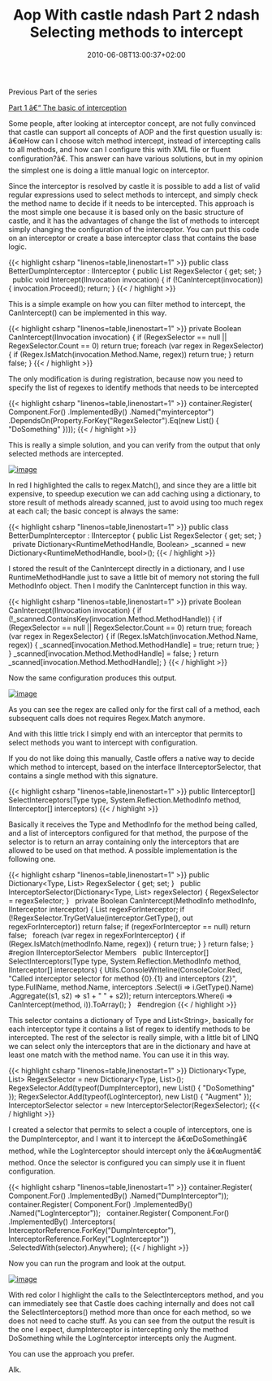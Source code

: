 ﻿---
title: "Aop With castle ndash Part 2 ndash Selecting methods to intercept"
description: ""
date: 2010-06-08T13:00:37+02:00
draft: false
tags: [Castle]
categories: [Castle]
---
Previous Part of the series

[Part 1 â€“ The basic of interception](http://www.codewrecks.com/blog/index.php/2010/06/01/aop-with-castle-part-1/)

Some people, after looking at interceptor concept, are not fully convinced that castle can support all concepts of AOP and the first question usually is: â€œHow can I choose witch method intercept, instead of intercepting calls to all methods, and how can I configure this with XML file or fluent configuration?â€. This answer can have various solutions, but in my opinion the simplest one is doing a little manual logic on interceptor.

Since the interceptor is resolved by castle it is possible to add a list of valid regular expressions used to select methods to intercept, and simply check the method name to decide if it needs to be intercepted. This approach is the most simple one because it is based only on the basic structure of castle, and it has the advantages of change the list of methods to intercept simply changing the configuration of the interceptor. You can put this code on an interceptor or create a base interceptor class that contains the base logic.

{{< highlight csharp "linenos=table,linenostart=1" >}}
public class BetterDumpInterceptor : IInterceptor
{
public List<String> RegexSelector { get; set; }
 
public void Intercept(IInvocation invocation)
{
if (!CanIntercept(invocation)) {
invocation.Proceed();
return;
}
{{< / highlight >}}

This is a simple example on how you can filter method to intercept, the CanIntercept() can be implemented in this way.

{{< highlight csharp "linenos=table,linenostart=1" >}}
private Boolean CanIntercept(IInvocation invocation)
{
if (RegexSelector == null || RegexSelector.Count == 0) return true;
foreach (var regex in RegexSelector)
{
if (Regex.IsMatch(invocation.Method.Name, regex))
return true;
}
return false;
}
{{< / highlight >}}

The only modification is during registration, because now you need to specify the list of regexes to identify methods that needs to be intercepted

{{< highlight csharp "linenos=table,linenostart=1" >}}
container.Register(
Component.For<IInterceptor>()
.ImplementedBy<BetterDumpInterceptor>()
.Named("myinterceptor")
.DependsOn(Property.ForKey("RegexSelector").Eq(new List<String>() { "DoSomething" })));
{{< / highlight >}}

This is really a simple solution, and you can verify from the output that only selected methods are intercepted.

[![image](http://www.codewrecks.com/blog/wp-content/uploads/2010/06/image_thumb16.png "image")](http://www.codewrecks.com/blog/wp-content/uploads/2010/06/image16.png)

In red I highlighted the calls to regex.Match(), and since they are a little bit expensive, to speedup execution we can add caching using a dictionary, to store result of methods already scanned, just to avoid using too much regex at each call; the basic concept is always the same:

{{< highlight csharp "linenos=table,linenostart=1" >}}
public class BetterDumpInterceptor : IInterceptor
{
public List<String> RegexSelector { get; set; }
 
private Dictionary<RuntimeMethodHandle, Boolean> _scanned
= new Dictionary<RuntimeMethodHandle, bool>();
{{< / highlight >}}

I stored the result of the CanIntercept directly in a dictionary, and I use RuntimeMethodHandle just to save a little bit of memory not storing the full MethodInfo object. Then I modify the CanIntercept function in this way.

{{< highlight csharp "linenos=table,linenostart=1" >}}
private Boolean CanIntercept(IInvocation invocation)
{
if (!_scanned.ContainsKey(invocation.Method.MethodHandle))
{
if (RegexSelector == null || RegexSelector.Count == 0) return true;
foreach (var regex in RegexSelector)
{
if (Regex.IsMatch(invocation.Method.Name, regex))
{
_scanned[invocation.Method.MethodHandle] = true;
return true;
}
}
_scanned[invocation.Method.MethodHandle] = false;
}
return _scanned[invocation.Method.MethodHandle];
}
{{< / highlight >}}

Now the same configuration produces this output.

[![image](http://www.codewrecks.com/blog/wp-content/uploads/2010/06/image_thumb17.png "image")](http://www.codewrecks.com/blog/wp-content/uploads/2010/06/image17.png)

As you can see the regex are called only for the first call of a method, each subsequent calls does not requires Regex.Match anymore.

And with this little trick I simply end with an interceptor that permits to select methods you want to intercept with configuration.

If you do not like doing this manually, Castle offers a native way to decide which method to intercept, based on the interface IInterceptorSelector, that contains a single method with this signature.

{{< highlight csharp "linenos=table,linenostart=1" >}}
public IInterceptor[] SelectInterceptors(Type type, System.Reflection.MethodInfo method, IInterceptor[] interceptors)
{{< / highlight >}}

Basically it receives the Type and MethodInfo for the method being called, and a list of interceptors configured for that method, the purpose of the selector is to return an array containing only the interceptors that are allowed to be used on that method. A possible implementation is the following one.

{{< highlight csharp "linenos=table,linenostart=1" >}}
public Dictionary<Type, List<String>> RegexSelector { get; set; }
 
public InterceptorSelector(Dictionary<Type, List<string>> regexSelector)
{
RegexSelector = regexSelector;
}
 
private Boolean CanIntercept(MethodInfo methodInfo, IInterceptor interceptor)
{
List<String> regexForInterceptor;
if (!RegexSelector.TryGetValue(interceptor.GetType(), out regexForInterceptor))
return false;
if (regexForInterceptor == null) return false;
 
foreach (var regex in regexForInterceptor)
{
if (Regex.IsMatch(methodInfo.Name, regex))
{
return true;
}
}
return false;
}
 
#region IInterceptorSelector Members
 
public IInterceptor[] SelectInterceptors(Type type, System.Reflection.MethodInfo method, IInterceptor[] interceptors)
{
Utils.ConsoleWriteline(ConsoleColor.Red, "Called interceptor selector for method {0}.{1} and interceptors {2}",
type.FullName,
method.Name,
interceptors
.Select(i => i.GetType().Name)
.Aggregate((s1, s2) => s1 + " " + s2));
return interceptors.Where(i => CanIntercept(method, i)).ToArray();
}
 
#endregion
{{< / highlight >}}

This selector contains a dictionary of Type and List&lt;String&gt;, basically for each interceptor type it contains a list of regex to identify methods to be intercepted. The rest of the selector is really simple, with a little bit of LINQ we can select only the interceptors that are in the dictionary and have at least one match with the method name. You can use it in this way.

{{< highlight csharp "linenos=table,linenostart=1" >}}
Dictionary<Type, List<String>> RegexSelector = new Dictionary<Type, List<string>>();
RegexSelector.Add(typeof(DumpInterceptor), new List<string>() { "DoSomething" });
RegexSelector.Add(typeof(LogInterceptor), new List<string>() { "Augment" });
InterceptorSelector selector = new InterceptorSelector(RegexSelector);
{{< / highlight >}}

I created a selector that permits to select a couple of interceptors, one is the DumpInterceptor, and I want it to intercept the â€œDoSomethingâ€ method, while the LogInterceptor should intercept only the â€œAugmentâ€ method. Once the selector is configured you can simply use it in fluent configuration.

{{< highlight csharp "linenos=table,linenostart=1" >}}
container.Register(
Component.For<IInterceptor>()
.ImplementedBy<DumpInterceptor>()
.Named("DumpInterceptor"));
container.Register(
Component.For<IInterceptor>()
.ImplementedBy<LogInterceptor>()
.Named("LogInterceptor"));
 
container.Register(
Component.For<ISomething>()
.ImplementedBy<Something>()
.Interceptors(
InterceptorReference.ForKey("DumpInterceptor"),
InterceptorReference.ForKey("LogInterceptor"))
.SelectedWith(selector).Anywhere);
{{< / highlight >}}

Now you can run the program and look at the output.

[![image](http://www.codewrecks.com/blog/wp-content/uploads/2010/06/image_thumb18.png "image")](http://www.codewrecks.com/blog/wp-content/uploads/2010/06/image18.png)

With red color I highlight the calls to the SelectInterceptors method, and you can immediately see that Castle does caching internally and does not call the SelectInterceptors() method more than once for each method, so we does not need to cache stuff. As you can see from the output the result is the one I expect, dumpInterceptor is intercepting only the method DoSomething while the LogInterceptor intercepts only the Augment.

You can use the approach you prefer.

Alk.
